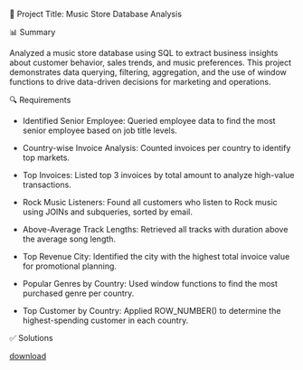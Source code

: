 🎵 Project Title: Music Store Database Analysis




📊 Summary

Analyzed a music store database using SQL to extract business insights about customer behavior, sales trends, and music preferences. 
This project demonstrates data querying, filtering, aggregation, and the use of window functions to drive data-driven decisions for marketing and operations.



🔍 Requirements

- Identified Senior Employee: Queried employee data to find the most senior employee based on job title levels.

- Country-wise Invoice Analysis: Counted invoices per country to identify top markets.

- Top Invoices: Listed top 3 invoices by total amount to analyze high-value transactions.

- Rock Music Listeners: Found all customers who listen to Rock music using JOINs and subqueries, sorted by email.

- Above-Average Track Lengths: Retrieved all tracks with duration above the average song length.

- Top Revenue City: Identified the city with the highest total invoice value for promotional planning.

- Popular Genres by Country: Used window functions to find the most purchased genre per country.

- Top Customer by Country: Applied ROW_NUMBER() to determine the highest-spending customer in each country.




✅ Solutions

[download](https://github.com/Jivanbarale/SQL/blob/main/123.sql)
